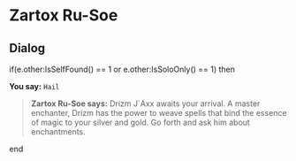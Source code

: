 # Zartox Ru-Soe


## Dialog

if(e.other:IsSelfFound() == 1 or e.other:IsSoloOnly() == 1) then


**You say:** `Hail`




>**Zartox Ru-Soe says:** Drizm J\`Axx awaits your arrival. A master enchanter, Drizm has the power to weave spells that bind the essence of magic to your silver and gold. Go forth and ask him about enchantments.

end

